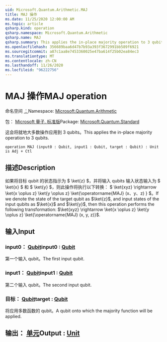 ```yaml
---
uid: Microsoft.Quantum.Arithmetic.MAJ
title: MAJ 操作
ms.date: 11/25/2020 12:00:00 AM
ms.topic: article
qsharp.kind: operation
qsharp.namespace: Microsoft.Quantum.Arithmetic
qsharp.name: MAJ
qsharp.summary: This applies the in-place majority operation to 3 qubits.
ms.openlocfilehash: 356689baa6d47b7b93a393f3672991bb589f6921
ms.sourcegitcommit: a87c1aa8e7453360025e47ba614f25b02ea84ec3
ms.translationtype: MT
ms.contentlocale: zh-CN
ms.lasthandoff: 11/26/2020
ms.locfileid: "96222756"
---
```

# <a name="maj-operation"></a><span data-ttu-id="a626c-102">MAJ 操作</span><span class="sxs-lookup"><span data-stu-id="a626c-102">MAJ operation</span></span>

<span data-ttu-id="a626c-103">命名空间 [：](xref:Microsoft.Quantum.Arithmetic)</span><span class="sxs-lookup"><span data-stu-id="a626c-103">Namespace: [Microsoft.Quantum.Arithmetic](xref:Microsoft.Quantum.Arithmetic)</span></span>

<span data-ttu-id="a626c-104">包： [Microsoft 量子. 标准版](https://nuget.org/packages/Microsoft.Quantum.Standard)</span><span class="sxs-lookup"><span data-stu-id="a626c-104">Package: [Microsoft.Quantum.Standard](https://nuget.org/packages/Microsoft.Quantum.Standard)</span></span>


<span data-ttu-id="a626c-105">这会将就地大多数操作应用到 3 qubits。</span><span class="sxs-lookup"><span data-stu-id="a626c-105">This applies the in-place majority operation to 3 qubits.</span></span>

```qsharp
operation MAJ (input0 : Qubit, input1 : Qubit, target : Qubit) : Unit is Adj + Ctl
```


## <a name="description"></a><span data-ttu-id="a626c-106">描述</span><span class="sxs-lookup"><span data-stu-id="a626c-106">Description</span></span>

<span data-ttu-id="a626c-107">如果将目标 qubit 的状态指示为 $ \ket{z} $，并将输入 qubits 输入状态输入为 $ \ket{x} $ 和 $ \ket{y} $，则此操作将执行以下转换： $ \ket{xyz} \rightarrow \ket{x \oplus z} \ket{y \oplus z} \ket{\operatorname{MAJ} (x、y、z) } $。</span><span class="sxs-lookup"><span data-stu-id="a626c-107">If we denote the state of the target qubit as $\ket{z}$, and input states of the input qubits as $\ket{x}$ and $\ket{y}$, then this operation performs the following transformation: $\ket{xyz} \rightarrow \ket{x \oplus z} \ket{y \oplus z} \ket{\operatorname{MAJ} (x, y, z)}$.</span></span>

## <a name="input"></a><span data-ttu-id="a626c-108">输入</span><span class="sxs-lookup"><span data-stu-id="a626c-108">Input</span></span>

### <a name="input0--qubit"></a><span data-ttu-id="a626c-109">input0： [Qubit](xref:microsoft.quantum.lang-ref.qubit)</span><span class="sxs-lookup"><span data-stu-id="a626c-109">input0 : [Qubit](xref:microsoft.quantum.lang-ref.qubit)</span></span>

<span data-ttu-id="a626c-110">第一个输入 qubit。</span><span class="sxs-lookup"><span data-stu-id="a626c-110">The first input qubit.</span></span>


### <a name="input1--qubit"></a><span data-ttu-id="a626c-111">input1： [Qubit](xref:microsoft.quantum.lang-ref.qubit)</span><span class="sxs-lookup"><span data-stu-id="a626c-111">input1 : [Qubit](xref:microsoft.quantum.lang-ref.qubit)</span></span>

<span data-ttu-id="a626c-112">第二个输入 qubit。</span><span class="sxs-lookup"><span data-stu-id="a626c-112">The second input qubit.</span></span>


### <a name="target--qubit"></a><span data-ttu-id="a626c-113">目标： [Qubit](xref:microsoft.quantum.lang-ref.qubit)</span><span class="sxs-lookup"><span data-stu-id="a626c-113">target : [Qubit](xref:microsoft.quantum.lang-ref.qubit)</span></span>

<span data-ttu-id="a626c-114">将应用多数函数的 qubit。</span><span class="sxs-lookup"><span data-stu-id="a626c-114">A qubit onto which the majority function will be applied.</span></span>



## <a name="output--unit"></a><span data-ttu-id="a626c-115">输出： [单元](xref:microsoft.quantum.lang-ref.unit)</span><span class="sxs-lookup"><span data-stu-id="a626c-115">Output : [Unit](xref:microsoft.quantum.lang-ref.unit)</span></span>

